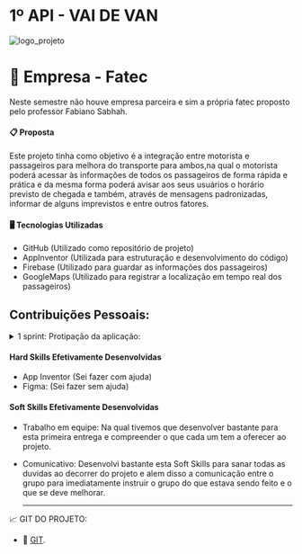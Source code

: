 #  1º API - VAI DE VAN

![logo_projeto](https://github.com/alexiakarine/Projeto-integrador/blob/master/Icons/VaideVan_logo.png)

# :briefcase:  Empresa - Fatec 
Neste semestre não houve empresa parceira e sim a própria fatec proposto pelo professor Fabiano Sabhah.

#### :clipboard: Proposta
Este projeto tinha como objetivo é a integração entre motorista e passageiros para melhora do transporte para ambos,na qual o motorista poderá acessar às informações de todos os passageiros de forma rápida e prática e da mesma forma poderá avisar aos seus usuários o horário previsto de chegada e também, através de mensagens padronizadas, informar de alguns imprevistos e entre outros fatores.

#### :desktop_computer: Tecnologias Utilizadas
- GitHub (Utilizado como repositório de projeto)
- AppInventor (Utilizada para estruturação e desenvolvimento do código)
- Firebase (Utilizado para guardar as informações dos passageiros)
- GoogleMaps (Utilizado para registrar a localização em tempo real dos passageiros)

 ## Contribuições Pessoais: 

<details>
<summary> 1 sprint: Protipação da aplicação: </summary>
 
- Auxilio na prototipagem de algumas telas da nosso aplicativo (vai deVan), utilizei o editor grafico Figma.

2° Sprint: Criação das Telas no App Inventor:
- Desenvolvi as telas de cadastro (de usuario, e passageiro), Tela de login (usuario e passageiro) e Todas baseadas no prototipo (feito na primeira sprint);

3° Sprint: Integração das telas com o Banco de Dado Firebase:
- Integração da telas com o Banco de Dado Firebase, sendo possivel guardar os dados do motorista, e sua lista de passageiro, para assim melhor gerenciar;

4° Sprint: Video ilustrativo do funcionamento do aplicativo:
- Realizei os videos ilustrativos da aplicação em funcionamento com explicação para a compreensão melhor de todos e com a aplicação finalizada.
</details>

#### Hard Skills Efetivamente Desenvolvidas
- App Inventor (Sei fazer com ajuda)
- Figma: (Sei fazer sem ajuda)



#### Soft Skills Efetivamente Desenvolvidas
  
- Trabalho em equipe: Na qual tivemos que desenvolver bastante para esta primeira entrega e compreender o que cada um tem a oferecer ao projeto.
  
- Comunicativo: Desenvolvi bastante esta Soft Skills para sanar todas as duvidas ao decorrer do projeto e alem disso a comunicação entre o grupo para imediatamente instruir o grupo do que estava sendo feito e o que se deve melhorar.

  ----------------------------------------------------------------------------------------------------------------------------------------------------------


:chart_with_upwards_trend:  GIT DO PROJETO: 


- 🔗 [GIT](https://github.com/Valdineynascimento/projeto_integrador_coffeend).
